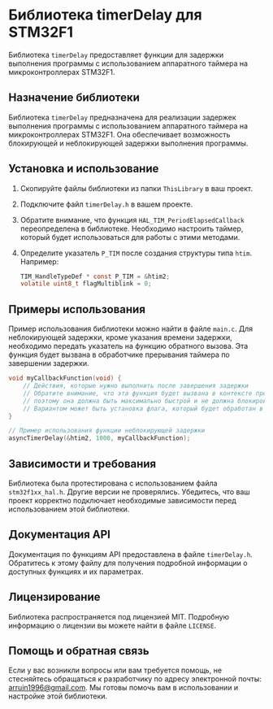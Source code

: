 # Библиотека timerDelay для STM32F1

Библиотека `timerDelay` предоставляет функции для задержки выполнения программы с использованием аппаратного таймера на микроконтроллерах STM32F1.

## Назначение библиотеки

Библиотека `timerDelay` предназначена для реализации задержек выполнения программы с использованием аппаратного таймера на микроконтроллерах STM32F1. Она обеспечивает возможность блокирующей и неблокирующей задержки выполнения программы.

## Установка и использование

1. Скопируйте файлы библиотеки из папки `ThisLibrary` в ваш проект.
2. Подключите файл `timerDelay.h` в вашем проекте.
3. Обратите внимание, что функция `HAL_TIM_PeriodElapsedCallback` переопределена в библиотеке. Необходимо настроить таймер, который будет использоваться для работы с этими методами.
4. Определите указатель `P_TIM` после создания структуры типа `htim`. Например:

    ```c
    TIM_HandleTypeDef * const P_TIM = &htim2;
    volatile uint8_t flagMultiblink = 0;
    ```

## Примеры использования

Пример использования библиотеки можно найти в файле `main.c`. Для неблокирующей задержки, кроме указания времени задержки, необходимо передать указатель на функцию обратного вызова. Эта функция будет вызвана в обработчике прерывания таймера по завершении задержки. 

```c
void myCallbackFunction(void) {
    // Действия, которые нужно выполнить после завершения задержки
    // Обратите внимание, что эта функция будет вызвана в контексте прерывания,
    // поэтому она должна быть максимально быстрой и не должна блокировать другие прерывания.
    // Вариантом может быть установка флага, который будет обработан в основном цикле программы.
}

// Пример использования функции неблокирующей задержки
asyncTimerDelay(&htim2, 1000, myCallbackFunction);
```
## Зависимости и требования

Библиотека была протестирована с использованием файла `stm32f1xx_hal.h`. Другие версии не проверялись. Убедитесь, что ваш проект корректно подключает необходимые зависимости перед использованием этой библиотеки.

## Документация API

Документация по функциям API предоставлена в файле `timerDelay.h`. Обратитесь к этому файлу для получения подробной информации о доступных функциях и их параметрах.

## Лицензирование

Библиотека распространяется под лицензией MIT. Подробную информацию о лицензии вы можете найти в файле `LICENSE`.

## Помощь и обратная связь

Если у вас возникли вопросы или вам требуется помощь, не стесняйтесь обращаться к разработчику по адресу электронной почты: arruin1996@gmail.com. Мы готовы помочь вам в использовании и настройке этой библиотеки.

